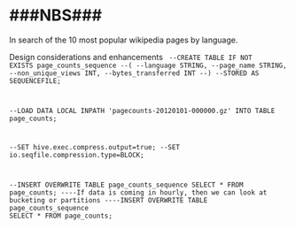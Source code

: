 ###NBS###
===
In search of the 10 most popular wikipedia pages by language.

Design considerations and enhancements
<code>
--CREATE TABLE IF NOT EXISTS page_counts_sequence
--(
--language STRING,
--page_name STRING,
--non_unique_views INT,
--bytes_transferred INT
--)
--STORED AS SEQUENCEFILE;

--LOAD DATA LOCAL INPATH 'pagecounts-20120101-000000.gz' INTO TABLE page_counts;

--SET hive.exec.compress.output=true;
--SET io.seqfile.compression.type=BLOCK;

--INSERT OVERWRITE TABLE page_counts_sequence SELECT * FROM page_counts;
----If data is coming in hourly, then we can look at bucketing or partitions
----INSERT OVERWRITE TABLE page_counts_sequence SELECT * FROM page_counts;
</code>
